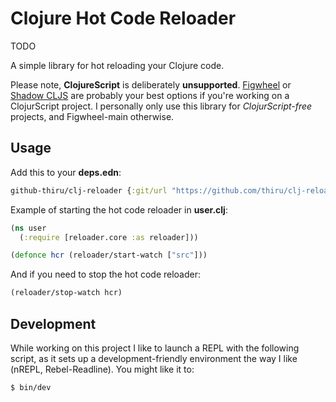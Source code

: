 # Clojure Hot Code Reloader

TODO

A simple library for hot reloading your Clojure code.

Please note, **ClojureScript** is deliberately **unsupported**. [Figwheel](https://figwheel.org/) or [Shadow CLJS](http://shadow-cljs.org/) are probably your best options if you're working on a ClojurScript project. I personally only use this library for *ClojurScript-free* projects, and Figwheel-main otherwise.

## Usage

Add this to your **deps.edn**:

```clojure
github-thiru/clj-reloader {:git/url "https://github.com/thiru/clj-reloader" :sha "INSERT SHA HERE"}
```
Example of starting the hot code reloader in **user.clj**:

```clojure
(ns user
  (:require [reloader.core :as reloader]))

(defonce hcr (reloader/start-watch ["src"]))
```
And if you need to stop the hot code reloader:

```clojure
(reloader/stop-watch hcr)
```
## Development

While working on this project I like to launch a REPL with the following script, as it sets up a development-friendly environment the way I like (nREPL, Rebel-Readline). You might like it to:

```shell
$ bin/dev
```
